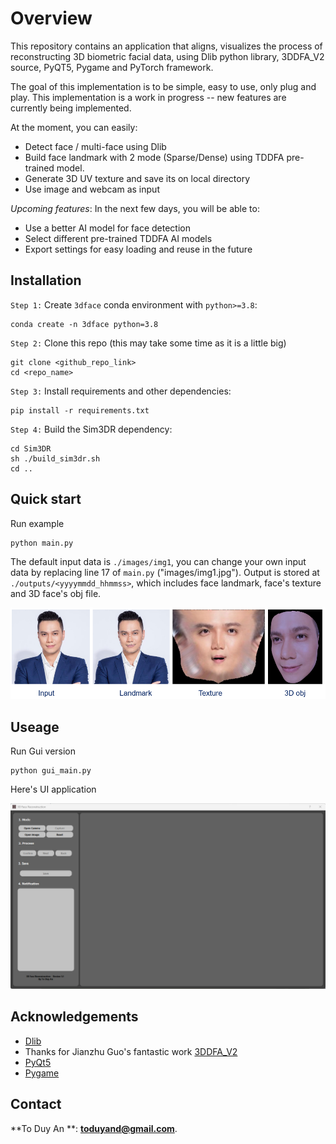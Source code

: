 # Overview
This repository contains an application that aligns, visualizes the process of reconstructing 3D biometric facial data, using Dlib python library, 3DDFA_V2 source, PyQT5, Pygame and PyTorch framework.

The goal of this implementation is to be simple, easy to use, only plug and play. This implementation is a work in progress -- new features are currently being implemented.

At the moment, you can easily:
 * Detect face / multi-face using Dlib
 * Build face landmark with 2 mode (Sparse/Dense) using TDDFA pre-trained model.
 * Generate 3D UV texture and save its on local directory 
 * Use image and webcam as input 

_Upcoming features_: In the next few days, you will be able to:
 * Use a better AI model for face detection
 * Select different pre-trained TDDFA AI models
 * Export settings for easy loading and reuse in the future

## Installation
`Step 1:` Create `3dface` conda environment with `python>=3.8`:
```
conda create -n 3dface python=3.8
```

`Step 2:` Clone this repo (this may take some time as it is a little big)
```
git clone <github_repo_link>
cd <repo_name>
```

`Step 3:` Install requirements and other dependencies:
```
pip install -r requirements.txt
```

`Step 4:` Build the Sim3DR dependency:
```
cd Sim3DR
sh ./build_sim3dr.sh
cd ..
```

## Quick start
Run example 
```
python main.py
```
The default input data is `./images/img1`, you can change your own input data by replacing line 17 of `main.py` ("images/img1.jpg").
Output is stored at `./outputs/<yyyymmdd_hhmmss>`, which includes face landmark, face's texture and 3D face's obj file.
<p align="center">
  <img src="imgs/landmark_vertex_obj.png" alt="samples" width="650px">
</p>

## Useage
Run Gui version
```
python gui_main.py
```
Here's UI application
<p align="center">
  <img src="imgs/UI_Apps.jpg" alt="samples" width="800px">
</p>

## Acknowledgements
* [Dlib](https://github.com/davisking/dlib)
* Thanks for Jianzhu Guo's fantastic work [3DDFA_V2](https://github.com/cleardusk/3DDFA_V2)
* [PyQt5](https://www.riverbankcomputing.com/software/pyqt/)
* [Pygame](https://github.com/pygame/pygame)

## Contact
**To Duy An **: **toduyand@gmail.com**.
